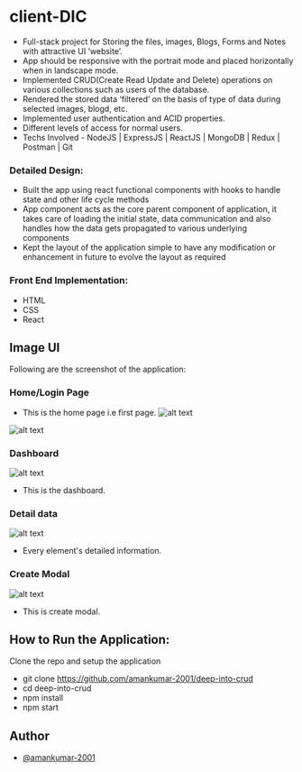# client-DIC

- Full-stack project for Storing the files, images, Blogs, Forms and Notes with attractive UI ‘website’.
- App should be responsive with the portrait mode and placed horizontally when in landscape mode.
- Implemented CRUD(Create Read Update and Delete) operations on various collections such as users of the database.
- Rendered the stored data ‘filtered’ on the basis of type of data during selected images, blogd, etc.
- Implemented user authentication and ACID properties.
- Different levels of access for normal users.
- Techs Involved - NodeJS | ExpressJS | ReactJS | MongoDB | Redux | Postman | Git



### Detailed Design:

- Built the app using react functional components with hooks to handle state and other life cycle methods
- App component acts as the core parent component of application, it takes care of loading the initial state, data communication and also handles how the data gets propagated to various underlying components
- Kept the layout of the application simple to have any modification or enhancement in future to evolve the layout as required

### Front End Implementation:

- HTML
- CSS
- React

## Image UI
Following are the screenshot of the application:

### Home/Login Page
- This is the home page i.e first page.
![alt text](./Home-login.png)

![alt text](./Home-register.png)

### Dashboard
![alt text](./Dashboard.png)
- This is the dashboard.

### Detail data
![alt text](./detail-data.png)
- Every element's detailed information.

### Create Modal
![alt text](./create-model.png)
- This is create modal.

<!-- ### Register Page
![alt text](./client/public/registerPage.png)
- This is the register page.

### Home Page
![alt text](./client/public/homePage.png)
- This is the home page.

### Admin Panel Page
![alt text](./client/public/adminPanel.png)
- This is the Admin Panel page which is only for admins only. -->

## How to Run the Application:

Clone the repo and setup the application

- git clone https://github.com/amankumar-2001/deep-into-crud
- cd deep-into-crud
- npm install
- npm start


## Author

- [@amankumar-2001](https://www.github.com/amankumar-2001)

